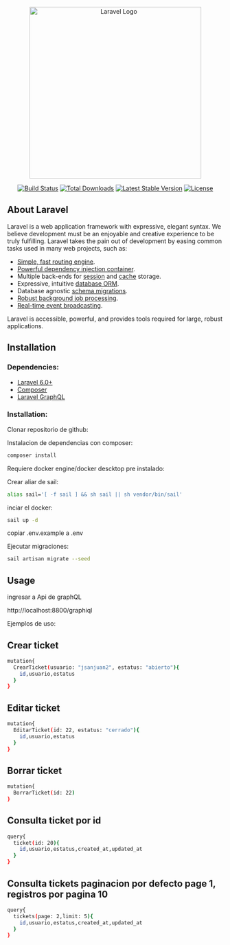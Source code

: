 <p align="center"><a href="https://laravel.com" target="_blank"><img src="https://raw.githubusercontent.com/laravel/art/master/logo-lockup/5%20SVG/2%20CMYK/1%20Full%20Color/laravel-logolockup-cmyk-red.svg" width="400" alt="Laravel Logo"></a></p>

<p align="center">
<a href="https://travis-ci.org/laravel/framework"><img src="https://travis-ci.org/laravel/framework.svg" alt="Build Status"></a>
<a href="https://packagist.org/packages/laravel/framework"><img src="https://img.shields.io/packagist/dt/laravel/framework" alt="Total Downloads"></a>
<a href="https://packagist.org/packages/laravel/framework"><img src="https://img.shields.io/packagist/v/laravel/framework" alt="Latest Stable Version"></a>
<a href="https://packagist.org/packages/laravel/framework"><img src="https://img.shields.io/packagist/l/laravel/framework" alt="License"></a>
</p>

## About Laravel

Laravel is a web application framework with expressive, elegant syntax. We believe development must be an enjoyable and creative experience to be truly fulfilling. Laravel takes the pain out of development by easing common tasks used in many web projects, such as:

- [Simple, fast routing engine](https://laravel.com/docs/routing).
- [Powerful dependency injection container](https://laravel.com/docs/container).
- Multiple back-ends for [session](https://laravel.com/docs/session) and [cache](https://laravel.com/docs/cache) storage.
- Expressive, intuitive [database ORM](https://laravel.com/docs/eloquent).
- Database agnostic [schema migrations](https://laravel.com/docs/migrations).
- [Robust background job processing](https://laravel.com/docs/queues).
- [Real-time event broadcasting](https://laravel.com/docs/broadcasting).

Laravel is accessible, powerful, and provides tools required for large, robust applications.

## Installation

### Dependencies:

* [Laravel 6.0+](https://github.com/laravel/laravel)
* [Composer](https://getcomposer.org/)
* [Laravel GraphQL](https://github.com/rebing/graphql-laravel)

### Installation:

Clonar repositorio de github:

Instalacion de dependencias con composer:
```bash
composer install
```

Requiere docker engine/docker descktop pre instalado:

Crear aliar de sail:
```bash
alias sail='[ -f sail ] && sh sail || sh vendor/bin/sail'
```
inciar el docker:
```bash
sail up -d
```

copiar .env.example a .env

Ejecutar migraciones:
```bash
sail artisan migrate --seed
```

## Usage

ingresar a Api de graphQL

http://localhost:8800/graphiql

Ejemplos de uso:

## Crear ticket
```bash
mutation{
  CrearTicket(usuario: "jsanjuan2", estatus: "abierto"){
    id,usuario,estatus
  }
}
```
## Editar ticket
```bash
mutation{
  EditarTicket(id: 22, estatus: "cerrado"){
    id,usuario,estatus
  }
}
```
## Borrar ticket
```bash
mutation{
  BorrarTicket(id: 22)
}
```
## Consulta ticket por id
```bash
query{
  ticket(id: 20){
    id,usuario,estatus,created_at,updated_at
  }
}
```
## Consulta tickets paginacion por defecto page 1, registros por pagina 10
```bash
query{
  tickets(page: 2,limit: 5){
    id,usuario,estatus,created_at,updated_at
  }
}
```
